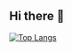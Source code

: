 ## Hi there 👋
[![Top Langs](https://github-readme-stats.vercel.app/api/top-langs/?username=akirivsev)](https://github.com/anuraghazra/github-readme-stats)
